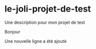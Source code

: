 # le-joli-projet-de-test
Une description pour mon projet de test

Bonjour

Une nouvelle ligne a été ajouté